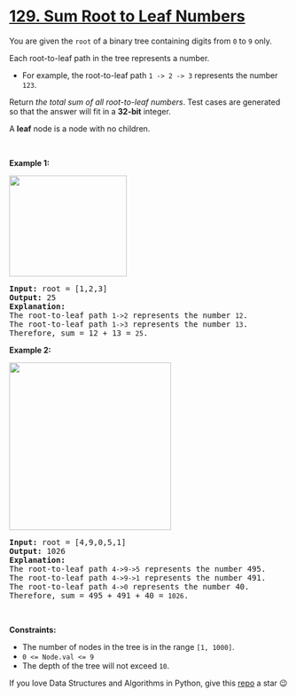 # [129. Sum Root to Leaf Numbers][title]

<p>You are given the <code>root</code> of a binary tree containing digits from <code>0</code> to <code>9</code> only.</p>
<p>Each root-to-leaf path in the tree represents a number.</p>
<ul>
<li>For example, the root-to-leaf path <code>1 -&gt; 2 -&gt; 3</code> represents the number <code>123</code>.</li>
</ul>
<p>Return <em>the total sum of all root-to-leaf numbers</em>. Test cases are generated so that the answer will fit in a <strong>32-bit</strong> integer.</p>
<p>A <strong>leaf</strong> node is a node with no children.</p>
<p> </p>
<p><strong>Example 1:</strong></p>
<img alt="" src="https://assets.leetcode.com/uploads/2021/02/19/num1tree.jpg" style="width: 212px; height: 182px;"/>
<pre><strong>Input:</strong> root = [1,2,3]
<strong>Output:</strong> 25
<strong>Explanation:</strong>
The root-to-leaf path <code>1-&gt;2</code> represents the number <code>12</code>.
The root-to-leaf path <code>1-&gt;3</code> represents the number <code>13</code>.
Therefore, sum = 12 + 13 = <code>25</code>.
</pre>
<p><strong>Example 2:</strong></p>
<img alt="" src="https://assets.leetcode.com/uploads/2021/02/19/num2tree.jpg" style="width: 292px; height: 302px;"/>
<pre><strong>Input:</strong> root = [4,9,0,5,1]
<strong>Output:</strong> 1026
<strong>Explanation:</strong>
The root-to-leaf path <code>4-&gt;9-&gt;5</code> represents the number 495.
The root-to-leaf path <code>4-&gt;9-&gt;1</code> represents the number 491.
The root-to-leaf path <code>4-&gt;0</code> represents the number 40.
Therefore, sum = 495 + 491 + 40 = <code>1026</code>.
</pre>
<p> </p>
<p><strong>Constraints:</strong></p>
<ul>
<li>The number of nodes in the tree is in the range <code>[1, 1000]</code>.</li>
<li><code>0 &lt;= Node.val &lt;= 9</code></li>
<li>The depth of the tree will not exceed <code>10</code>.</li>
</ul>


If you love Data Structures and Algorithms in Python, give this [repo][me] a star :wink:

[title]: https://leetcode.com/problems/sum-root-to-leaf-numbers
[me]: https://github.com/bumblebee211196/awesome-python-leetcode